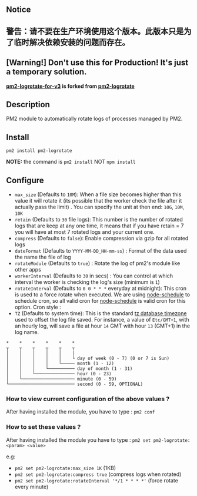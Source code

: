 ## Notice

## 警告：请不要在生产环境使用这个版本。此版本只是为了临时解决依赖安装的问题而存在。 

## [Warning!] Don't use this for Production! It's just a temporary solution.

**[pm2-logrotate-for-v3](https://github.com/guozhenyi/pm2-logrotate-for-v3) is forked from [pm2-logrotate](https://github.com/keymetrics/pm2-logrotate)**

## Description

PM2 module to automatically rotate logs of processes managed by PM2.

## Install

    pm2 install pm2-logrotate

**NOTE:** the command is `pm2 install` NOT `npm install`

## Configure

- `max_size` (Defaults to `10M`): When a file size becomes higher than this value it will rotate it (its possible that the worker check the file after it actually pass the limit) . You can specify the unit at then end: `10G`, `10M`, `10K`
- `retain` (Defaults to `30` file logs): This number is the number of rotated logs that are keep at any one time, it means that if you have retain = 7 you will have at most 7 rotated logs and your current one.
- `compress` (Defaults to `false`): Enable compression via gzip for all rotated logs
- `dateFormat` (Defaults to `YYYY-MM-DD_HH-mm-ss`) : Format of the data used the name the file of log
- `rotateModule` (Defaults to `true`) : Rotate the log of pm2's module like other apps
- `workerInterval` (Defaults to `30` in secs) : You can control at which interval the worker is checking the log's size (minimum is `1`)
- `rotateInterval` (Defaults to `0 0 * * *` everyday at midnight): This cron is used to a force rotate when executed.
We are using [node-schedule](https://github.com/node-schedule/node-schedule) to schedule cron, so all valid cron for [node-schedule](https://github.com/node-schedule/node-schedule) is valid cron for this option. Cron style :
- `TZ` (Defaults to system time): This is the standard [tz database timezone](https://en.wikipedia.org/wiki/List_of_tz_database_time_zones) used to offset the log file saved. For instance, a value of `Etc/GMT+1`, with an hourly log, will save a file at hour `14` GMT with hour `13` (GMT+1) in the log name.

```
*    *    *    *    *    *
┬    ┬    ┬    ┬    ┬    ┬
│    │    │    │    │    |
│    │    │    │    │    └ day of week (0 - 7) (0 or 7 is Sun)
│    │    │    │    └───── month (1 - 12)
│    │    │    └────────── day of month (1 - 31)
│    │    └─────────────── hour (0 - 23)
│    └──────────────────── minute (0 - 59)
└───────────────────────── second (0 - 59, OPTIONAL)
```

### How to view current configuration of the above values ?
After having installed the module, you have to type :
`pm2 conf`

### How to set these values ?

 After having installed the module you have to type :
`pm2 set pm2-logrotate:<param> <value>`

e.g:
- `pm2 set pm2-logrotate:max_size 1K` (1KB)
- `pm2 set pm2-logrotate:compress true` (compress logs when rotated)
- `pm2 set pm2-logrotate:rotateInterval '*/1 * * * *'` (force rotate every minute)
